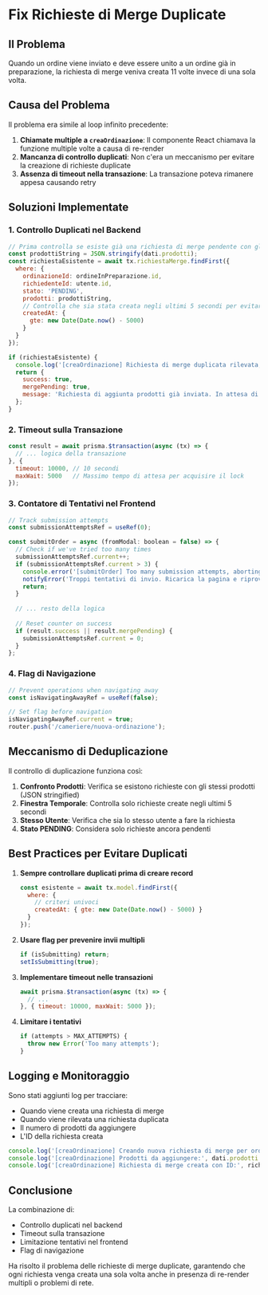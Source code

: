 # Fix Richieste di Merge Duplicate

## Il Problema

Quando un ordine viene inviato e deve essere unito a un ordine già in preparazione, la richiesta di merge veniva creata 11 volte invece di una sola volta.

## Causa del Problema

Il problema era simile al loop infinito precedente:

1. **Chiamate multiple a `creaOrdinazione`**: Il componente React chiamava la funzione multiple volte a causa di re-render
2. **Mancanza di controllo duplicati**: Non c'era un meccanismo per evitare la creazione di richieste duplicate
3. **Assenza di timeout nella transazione**: La transazione poteva rimanere appesa causando retry

## Soluzioni Implementate

### 1. **Controllo Duplicati nel Backend**

```javascript
// Prima controlla se esiste già una richiesta di merge pendente con gli stessi prodotti
const prodottiString = JSON.stringify(dati.prodotti);
const richiestaEsistente = await tx.richiestaMerge.findFirst({
  where: {
    ordinazioneId: ordineInPreparazione.id,
    richiedenteId: utente.id,
    stato: 'PENDING',
    prodotti: prodottiString,
    // Controlla che sia stata creata negli ultimi 5 secondi per evitare duplicati
    createdAt: {
      gte: new Date(Date.now() - 5000)
    }
  }
});

if (richiestaEsistente) {
  console.log('[creaOrdinazione] Richiesta di merge duplicata rilevata, skipping creation');
  return {
    success: true,
    mergePending: true,
    message: 'Richiesta di aggiunta prodotti già inviata. In attesa di conferma dalla preparazione.'
  };
}
```

### 2. **Timeout sulla Transazione**

```javascript
const result = await prisma.$transaction(async (tx) => {
  // ... logica della transazione
}, {
  timeout: 10000, // 10 secondi
  maxWait: 5000   // Massimo tempo di attesa per acquisire il lock
});
```

### 3. **Contatore di Tentativi nel Frontend**

```javascript
// Track submission attempts
const submissionAttemptsRef = useRef(0);

const submitOrder = async (fromModal: boolean = false) => {
  // Check if we've tried too many times
  submissionAttemptsRef.current++;
  if (submissionAttemptsRef.current > 3) {
    console.error('[submitOrder] Too many submission attempts, aborting');
    notifyError('Troppi tentativi di invio. Ricarica la pagina e riprova.');
    return;
  }
  
  // ... resto della logica
  
  // Reset counter on success
  if (result.success || result.mergePending) {
    submissionAttemptsRef.current = 0;
  }
};
```

### 4. **Flag di Navigazione**

```javascript
// Prevent operations when navigating away
const isNavigatingAwayRef = useRef(false);

// Set flag before navigation
isNavigatingAwayRef.current = true;
router.push('/cameriere/nuova-ordinazione');
```

## Meccanismo di Deduplicazione

Il controllo di duplicazione funziona così:

1. **Confronto Prodotti**: Verifica se esistono richieste con gli stessi prodotti (JSON stringified)
2. **Finestra Temporale**: Controlla solo richieste create negli ultimi 5 secondi
3. **Stesso Utente**: Verifica che sia lo stesso utente a fare la richiesta
4. **Stato PENDING**: Considera solo richieste ancora pendenti

## Best Practices per Evitare Duplicati

1. **Sempre controllare duplicati prima di creare record**
   ```javascript
   const esistente = await tx.model.findFirst({
     where: {
       // criteri univoci
       createdAt: { gte: new Date(Date.now() - 5000) }
     }
   });
   ```

2. **Usare flag per prevenire invii multipli**
   ```javascript
   if (isSubmitting) return;
   setIsSubmitting(true);
   ```

3. **Implementare timeout nelle transazioni**
   ```javascript
   await prisma.$transaction(async (tx) => {
     // ...
   }, { timeout: 10000, maxWait: 5000 });
   ```

4. **Limitare i tentativi**
   ```javascript
   if (attempts > MAX_ATTEMPTS) {
     throw new Error('Too many attempts');
   }
   ```

## Logging e Monitoraggio

Sono stati aggiunti log per tracciare:
- Quando viene creata una richiesta di merge
- Quando viene rilevata una richiesta duplicata
- Il numero di prodotti da aggiungere
- L'ID della richiesta creata

```javascript
console.log('[creaOrdinazione] Creando nuova richiesta di merge per ordine:', ordineInPreparazione.id);
console.log('[creaOrdinazione] Prodotti da aggiungere:', dati.prodotti.length);
console.log('[creaOrdinazione] Richiesta di merge creata con ID:', richiestaMerge.id);
```

## Conclusione

La combinazione di:
- Controllo duplicati nel backend
- Timeout sulla transazione
- Limitazione tentativi nel frontend
- Flag di navigazione

Ha risolto il problema delle richieste di merge duplicate, garantendo che ogni richiesta venga creata una sola volta anche in presenza di re-render multipli o problemi di rete.